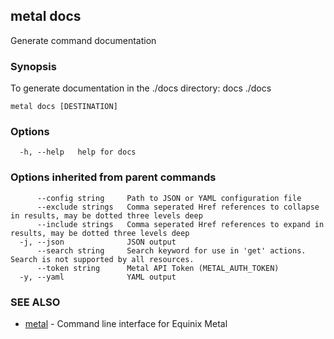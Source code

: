 ## metal docs

Generate command documentation

### Synopsis

To generate documentation in the ./docs directory: docs ./docs

```
metal docs [DESTINATION]
```

### Options

```
  -h, --help   help for docs
```

### Options inherited from parent commands

```
      --config string     Path to JSON or YAML configuration file
      --exclude strings   Comma seperated Href references to collapse in results, may be dotted three levels deep
      --include strings   Comma seperated Href references to expand in results, may be dotted three levels deep
  -j, --json              JSON output
      --search string     Search keyword for use in 'get' actions. Search is not supported by all resources.
      --token string      Metal API Token (METAL_AUTH_TOKEN)
  -y, --yaml              YAML output
```

### SEE ALSO

* [metal](metal.md)	 - Command line interface for Equinix Metal

